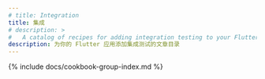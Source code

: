 ```yaml
---
# title: Integration
title: 集成
# description: >
#   A catalog of recipes for adding integration testing to your Flutter app.
description: 为你的 Flutter 应用添加集成测试的文章目录
---
```


{% include docs/cookbook-group-index.md %}
